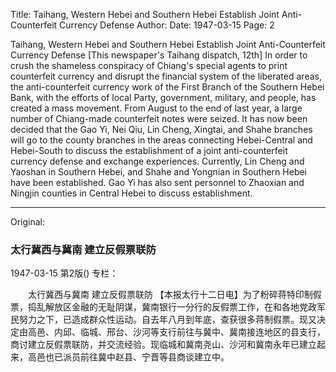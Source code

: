 Title: Taihang, Western Hebei and Southern Hebei Establish Joint Anti-Counterfeit Currency Defense
Author:
Date: 1947-03-15
Page: 2

Taihang, Western Hebei and Southern Hebei
Establish Joint Anti-Counterfeit Currency Defense
[This newspaper's Taihang dispatch, 12th] In order to crush the shameless conspiracy of Chiang's special agents to print counterfeit currency and disrupt the financial system of the liberated areas, the anti-counterfeit currency work of the First Branch of the Southern Hebei Bank, with the efforts of local Party, government, military, and people, has created a mass movement. From August to the end of last year, a large number of Chiang-made counterfeit notes were seized. It has now been decided that the Gao Yi, Nei Qiu, Lin Cheng, Xingtai, and Shahe branches will go to the county branches in the areas connecting Hebei-Central and Hebei-South to discuss the establishment of a joint anti-counterfeit currency defense and exchange experiences. Currently, Lin Cheng and Yaoshan in Southern Hebei, and Shahe and Yongnian in Southern Hebei have been established. Gao Yi has also sent personnel to Zhaoxian and Ningjin counties in Central Hebei to discuss establishment.



<hr /> 

Original: 


### 太行冀西与冀南  建立反假票联防

1947-03-15
第2版()
专栏：

　　太行冀西与冀南
    建立反假票联防
    【本报太行十二日电】为了粉碎蒋特印制假票，捣乱解放区金融的无耻阴谋，冀南银行一分行的反假票工作，在和各地党政军民努力之下，已造成群众性运动。自去年八月到年底，查获很多蒋制假票。现又决定由高邑、内邱、临城、邢台、沙河等支行前往与冀中、冀南接连地区的县支行，商讨建立反假票联防，并交流经验。现临城和冀南尧山、沙河和冀南永年已建立起来，高邑也已派员前往冀中赵县、宁晋等县商谈建立中。
